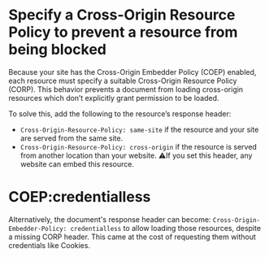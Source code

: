 # Specify a Cross-Origin Resource Policy to prevent a resource from being blocked

Because your site has the Cross-Origin Embedder Policy (COEP) enabled, each resource must specify a suitable Cross-Origin Resource Policy (CORP).
This behavior prevents a document from loading cross-origin resources which don’t explicitly grant permission to be loaded.

To solve this, add the following to the resource’s response header:
* `Cross-Origin-Resource-Policy: same-site` if the resource and your site are served from the same site.
* `Cross-Origin-Resource-Policy: cross-origin` if the resource is served from another location than your website. ⚠️If you set this header, any website can embed this resource.

# COEP:credentialless

Alternatively, the document's response header can become: `Cross-Origin-Embedder-Policy: credentialless` to allow loading those resources, despite a missing CORP header. This came at the cost of requesting them without credentials like Cookies.
